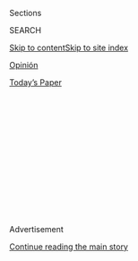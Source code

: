 <div id="app">

<div>

<div>

<div>

<div class="NYTAppHideMasthead css-1q2w90k e1suatyy0">

<div class="section css-ui9rw0 e1suatyy2">

<div class="css-eph4ug er09x8g0">

<div class="css-6n7j50">

</div>

<span class="css-1dv1kvn">Sections</span>

<div class="css-10488qs">

<span class="css-1dv1kvn">SEARCH</span>

</div>

[Skip to content](#site-content)[Skip to site
index](#site-index)

</div>

<div id="masthead-section-label" class="css-1wr3we4 eaxe0e00">

[Opinión](https://www.nytimes.com/es/section/opinion)

</div>

<div class="css-10698na e1huz5gh0">

</div>

</div>

<div id="masthead-bar-one" class="section hasLinks css-15hmgas e1csuq9d3">

<div class="css-uqyvli e1csuq9d0">

</div>

<div class="css-1uqjmks e1csuq9d1">

</div>

<div class="css-9e9ivx">

[](https://myaccount.nytimes.com/auth/login?response_type=cookie&client_id=vi)

</div>

<div class="css-1bvtpon e1csuq9d2">

[Today’s
Paper](https://www.nytimes.com/section/todayspaper)

</div>

</div>

</div>

</div>

<div data-aria-hidden="false">

<div id="site-content" data-role="main">

<div>

<div class="css-1aor85t" style="opacity:0.000000001;z-index:-1;visibility:hidden">

<div class="css-1hqnpie">

<div class="css-epjblv">

<span class="css-17xtcya">[Opinión](/es/section/opinion)</span><span class="css-x15j1o">|</span><span class="css-fwqvlz">En
El Salvador todos han negociado con las
pandillas</span>

</div>

<div class="css-k008qs">

<div class="css-1iwv8en">

<span class="css-18z7m18"></span>

<div>

</div>

</div>

<span class="css-1n6z4y">https://nyti.ms/2XnsQPw</span>

<div class="css-1705lsu">

<div class="css-4xjgmj">

<div class="css-4skfbu" data-role="toolbar" data-aria-label="Social Media Share buttons, Save button, and Comments Panel with current comment count" data-testid="share-tools">

  - 
  - 
  - 
  - 
    
    <div class="css-6n7j50">
    
    </div>

  - 

</div>

</div>

</div>

</div>

</div>

</div>

<div id="NYT_TOP_BANNER_REGION" class="css-13pd83m">

</div>

<div id="top-wrapper" class="css-1sy8kpn">

<div id="top-slug" class="css-l9onyx">

Advertisement

</div>

[Continue reading the main
story](#after-top)

<div class="ad top-wrapper" style="text-align:center;height:100%;display:block;min-height:250px">

<div id="top" class="place-ad" data-position="top" data-size-key="top">

</div>

</div>

<div id="after-top">

</div>

</div>

<div>

<div class="css-v5btjw etb61u70">

<div class="css-v05ibm etb61u71">

[Opinión](/es/section/opinion)

</div>

</div>

<div id="sponsor-wrapper" class="css-1hyfx7x">

<div id="sponsor-slug" class="css-19vbshk">

Supported by

</div>

[Continue reading the main
story](#after-sponsor)

<div id="sponsor" class="ad sponsor-wrapper" style="text-align:center;height:100%;display:block">

</div>

<div id="after-sponsor">

</div>

</div>

<div class="css-186x18t">

Comentario

</div>

<div class="css-1vkm6nb ehdk2mb0">

# En El Salvador todos han negociado con las pandillas

</div>

Dialogar con las pandillas ha sido una realidad en el país: políticos de
todos los colores lo han hecho por casi una década, pero solo unos
cuantos han sido perseguidos por hacerlo. ¿Es una utopía transparentar
esos pactos?

<div class="css-79elbk" data-testid="photoviewer-wrapper">

<div class="css-z3e15g" data-testid="photoviewer-wrapper-hidden">

</div>

<div class="css-1a48zt4 ehw59r15" data-testid="photoviewer-children">

![<span class="css-16f3y1r e13ogyst0" data-aria-hidden="true">David
Munguía Payés, exministro de Defensa y de Seguridad y Justicia de El
Salvador fue detenido por pactar con las pandillas en
2012.</span><span class="css-cnj6d5 e1z0qqy90" itemprop="copyrightHolder"><span class="css-1ly73wi e1tej78p0">Credit...</span><span><span>Rodrigo
Sura/EPA vía
Shutterstock</span></span></span>](https://static01.nyt.com/images/2020/08/01/multimedia/01Martinez-ES/merlin_175051002_8b6c73d6-78b1-44b6-9806-b42f2b7f3923-articleLarge.jpg?quality=75&auto=webp&disable=upscale)

</div>

</div>

<div class="css-18e8msd">

<div class="css-vp77d3 epjyd6m0">

<div class="css-1baulvz">

Por <span class="css-1baulvz last-byline" itemprop="name">Óscar
Martínez</span>

<div class="css-8atqhb">

Es periodista salvadoreño.

</div>

</div>

</div>

  - 2 de agosto de
    2020

  - 
    
    <div class="css-4xjgmj">
    
    <div class="css-d8bdto" data-role="toolbar" data-aria-label="Social Media Share buttons, Save button, and Comments Panel with current comment count" data-testid="share-tools">
    
      - 
      - 
      - 
      - 
        
        <div class="css-6n7j50">
        
        </div>
    
      - 
    
    </div>
    
    </div>

</div>

</div>

<div class="section meteredContent css-1r7ky0e" name="articleBody" itemprop="articleBody">

<div class="css-1fanzo5 StoryBodyCompanionColumn">

<div class="css-53u6y8">

[Regístrate para recibir nuestro
boletín](https://www.nytimes.com/newsletters/el-times) con lo mejor de
The New York Times.

-----

SAN SALVADOR — Quien haya seguido el acontecer político de El Salvador
en la última década sabe que existió algo que pasó a la posteridad bajo
una etiqueta: la tregua del gobierno con las pandillas.

Dialogar con las pandillas ha sido una realidad en El Salvador. Negocian
los políticos, negocia el operador de energía eléctrica que debe entrar
a reparar un poste en una colonia bajo dominio pandillero y negocia la
maestra de escuela que tiene alumnos de una y otra pandilla. Los
políticos, de todos los colores, llevan casi una década haciéndolo,
según ellos, en secreto. Ha sido gracias a investigaciones
periodísticas —de, entre otros medios, El Faro, donde trabajo— que
muchas treguas han salido a la luz pública. Incluidas las de figuras
cercanas al presidente Nayib Bukele.

Los políticos han ocultado estas treguas por dos razones: la primera,
porque saben que no es popular de cara a los electores dialogar con
mareros. La segunda, porque no quieren que se sepa lo que negocian,
porque les avergüenza reconocer que la moneda de cambio en algunos casos
fueron votos. En lugar de intentar ocultarlas es hora de
transparentarlas. El diálogo tendría que ser desde arriba, de forma
franca y pública y, sobretodo, sin buscar beneficio político. Pero
estamos muy lejos de algo así.

Pese a que se conocen muchos acuerdos, se ha aplicado particular
severidad al arquitecto de la primera tregua conocida: David Munguía
Payés, exministro de Defensa y luego de Seguridad y Justicia en el
gobierno de Mauricio Funes. Munguía Payés fue capturado y acusado de
agrupaciones ilícitas y otros delitos relacionados con aquel proceso que
arrancó en 2012. La semana pasada fue presentado ante los medios con
esposas y mascarilla. A diferencia de otros políticos que han sido
señalados por negociar con pandillas, el exministro pasó varias noches
tras rejas hasta que una jueza le [concedió fianza de 10.000
dólares](https://www.laprensagrafica.com/elsalvador/Imponen-10000-de-fianza-y-arresto-domiciliario-a-Payes-20200729-0084.html)
y arresto domiciliario por “cuestiones de humanidad”.

</div>

</div>

<div class="css-1fanzo5 StoryBodyCompanionColumn">

<div class="css-53u6y8">

En marzo de 2012, el gobierno del expresidente Funes, el primero de
izquierda desde los acuerdos de paz de 1992, [negoció un
pacto](https://www.elfaro.net/es/201203/noticias/7985/) con las cúpulas
de la Mara Salvatrucha 13 y las dos facciones del Barrio 18: beneficios
carcelarios para los criminales a cambio de menos asesinatos en las
calles. Los resultados fueron contundentes: de 4371 asesinatos en 2011
se pasó a 2594 en 2012; y 2513 en 2013.

Pero esa tregua no fue la única. Y no todas fueron para disminuir la
violencia. Ha habido treguas posteriores para conseguir beneficios
electorales.

“Todos los partidos han buscado acercamiento con nosotros”,
[dijo](https://elfaro.net/es/201604/salanegra/18347/%E2%80%9CTodos-los-partidos-han-buscado-acercamientos-con-nosotros%E2%80%9D.htm)
en abril de 2016 un líder pandillero de una facción del Barrio 18 que
negoció con varios políticos. Su frase se convierte en un mantra, no
pierde vigencia con los años.

Entonces, ¿por qué solo el creador de la tregua de 2012 y algunos de sus
colaboradores han sido capturados en los últimos años? Creo que la
respuesta está en que solo se persigue a quienes ya no están vinculados
a un partido político. Hay algunos políticos que han sido investigados
por lo mismo pero aún tienen el respaldo de partidos y hasta competirán
en las elecciones legislativas y municipales de 2021.

Fui parte del equipo de periodistas que [descubrió la tregua
de 2012](http://www.salanegra.elfaro.net/es/201209/cronicas/9612/La-nueva-verdad-sobre-la-Tregua-entre-pandillas.htm)
apenas días después de que los líderes pandilleros habían sido
trasladados a prisiones de régimen normal desde donde retomaron el
control pleno de sus estructuras. Los organizadores de la tregua no
supieron cómo responder cuando publicamos el reportaje. Se justificaron
con mentiras absurdas, como que los traslados se debían a peticiones de
la Iglesia Católica.

</div>

</div>

<div class="css-1fanzo5 StoryBodyCompanionColumn">

<div class="css-53u6y8">

No tenían un plan de comunicación, pero sí un objetivo: menos muertos.

El Frente Farabundo Martí para la Liberación Nacional (FMLN), el partido
que promovió aquella primera tregua, fue el mismo que la enterró en
2014. Entonces, todo parecía volver a la normalidad: otro gobierno
buscaría derrotar a las pandillas que [llegaron desde
California](https://www.nytimes.com/es/2018/02/18/espanol/opinion/opinion-martinez-mara-ms-13-trump.html)
en los años noventa con balas y más balas. Pero luego se supo que no fue
del todo así. Salieron a la luz videos que documentaban que, mientras el
FMLN vendía un mensaje de odio contra las pandillas, [también negociaba
con los líderes
criminales](https://elfaro.net/es/206005/salanegra/18560/El-FMLN-hizo-alianza-con-las-pandillas-para-la-elecci%C3%B3n-presidencial-de-2014.htm)
en las calles de cara a las elecciones presidenciales.

A las diferentes reuniones con pandilleros asistieron efemelenistas que
no solo ofrecieron su ayuda a los pandilleros para que pudieran obtener
su documento único de identidad, sino que propusieron un [programa de
crédito](https://elfaro.net/es/201610/salanegra/19473/FMLN-ofreci%C3%B3-a-las-pandillas-un-programa-de-cr%C3%A9ditos-de-10-millones-de-d%C3%B3lares.htm)
de 10 millones de dólares que sería administrado por los criminales. En
esta nueva tregua, figuras como los exministros Arístides Valencia y
Benito Lara no negociaban vidas, sino apoyo electoral. A diferencia de
Payés, nunca hubo orden de captura en su contra, y enfrentan sus
procesos judiciales en libertad.

En otra negociación, ocurrida en 2014, Ernesto Muyshondt, entonces
vicepresidente del derechista partido Arena, aparece en un [video
filmado](https://elfaro.net/es/201603/video/18213/Arena-prometi%C3%B3-a-las-pandillas-una-nueva-tregua-si-ganaba-la-presidencia.htm)
por los mismos pandilleros. Ofrece una nueva tregua si su candidato
presidencial gana. Muyshondt enfrenta su proceso judicial en libertad,
es el alcalde de la capital y el candidato para repetir en el cargo en
las elecciones de 2021.

Y el recuento no ha terminado. Allegados al actual presidente de El
Salvador, Nayib Bukele, quien llama a sus adversarios “los mismos de
siempre”, también negociaron con pandillas.

Investigaciones de El Faro prueban que cuando Bukele fue alcalde de San
Salvador, entre 2015 y 2018, algunos de sus funcionarios [negociaron con
pandillas](https://elfaro.net/es/201806/el_salvador/22148/Nayib-Bukele-tambi%C3%A9n-pact%C3%B3-con-pandillas.htm)
para poder construir el Mercado Cuscatlán, una de sus obras de
infraestructura emblemáticas. Según nuestro trabajo periodístico, cuando
Bukele competía por la alcaldía en 2015, sus delegados entregaron dinero
a las pandillas para que no boicotearan su candidatura, aseguraron
fuentes pandilleras y funcionarios de su gobierno municipal.
Recientemente, [se
publicaron](https://elfaro.net/es/202007/el_salvador/24612/Nueva-informaci%C3%B3n-de-la-reuni%C3%B3n-entre-Mario-Dur%C3%A1n-y-Renuente-de-la-MS-13.htm)
fotografías de una reunión de 2015, donde aparece el actual ministro de
Gobernación de Bukele, Mario Durán, negociando con Renuente, un líder de
la MS-13. Durán no está acusado de nada y es el candidato de Nuevas
Ideas, el partido creado bajo el ala de Bukele, para ser alcalde de la
capital en 2021.

Los principales políticos salvadoreños lo han dejado claro en la última
década: creen que es necesario negociar con los pandilleros, pero están
convencidos de que deben hacerlo en secreto. Un diálogo que debería ser
abierto, escuchando a la sociedad civil que padece a esos criminales,
parece una utopía. Sin embargo, los salvadoreños deberíamos exigirlo. Si
no, seguiremos con lo que tenemos: pactos ocultos, captura de políticos
huérfanos del poder e impunidad para los que aún mantienen sus vínculos
partidarios.

A estas alturas es muy complicado corregir el rumbo, pero es posible
crear un diálogo con interlocutores nacionales e internacionales que den
confianza al proceso. Es posible negociar la desarticulación de las
pandillas, la reinserción de sus miembros y la reparación de las
víctimas. Los políticos quieren convencernos de que no hay manera
porque prefieren seguir usando a las pandillas como una herramienta
electoral.

Óscar Martínez es editor de investigaciones especiales de El Faro, autor
de *Los migrantes que no importan* y *Una historia de violencia* y
coautor de *El Niño de Hollywood*, sobre la MS-13.

</div>

</div>

<div>

</div>

</div>

<div>

</div>

<div>

</div>

<div>

</div>

<div>

<div id="bottom-wrapper" class="css-1ede5it">

<div id="bottom-slug" class="css-l9onyx">

Advertisement

</div>

[Continue reading the main
story](#after-bottom)

<div id="bottom" class="ad bottom-wrapper" style="text-align:center;height:100%;display:block;min-height:90px">

</div>

<div id="after-bottom">

</div>

</div>

</div>

</div>

</div>

## Site Index

<div>

</div>

## Site Information Navigation

  - [© <span>2020</span> <span>The New York Times
    Company</span>](https://help.nytimes.com/hc/en-us/articles/115014792127-Copyright-notice)

<!-- end list -->

  - [NYTCo](https://www.nytco.com/)
  - [Contact
    Us](https://help.nytimes.com/hc/en-us/articles/115015385887-Contact-Us)
  - [Work with us](https://www.nytco.com/careers/)
  - [Advertise](https://nytmediakit.com/)
  - [T Brand Studio](http://www.tbrandstudio.com/)
  - [Your Ad
    Choices](https://www.nytimes.com/privacy/cookie-policy#how-do-i-manage-trackers)
  - [Privacy](https://www.nytimes.com/privacy)
  - [Terms of
    Service](https://help.nytimes.com/hc/en-us/articles/115014893428-Terms-of-service)
  - [Terms of
    Sale](https://help.nytimes.com/hc/en-us/articles/115014893968-Terms-of-sale)
  - [Site
    Map](https://spiderbites.nytimes.com)
  - [Help](https://help.nytimes.com/hc/en-us)
  - [Subscriptions](https://www.nytimes.com/subscription?campaignId=37WXW)

</div>

</div>

</div>

</div>
